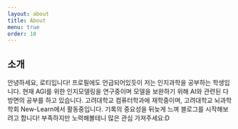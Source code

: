 ```yaml
---
layout: about
title: About
menu: true
order: 10
---
```


## 소개

안녕하세요, 로티입니다!
프로필에도 언급되어있듯이 저는 인지과학을 공부하는 학생입니다.
현재 AGI를 위한 인지모델링을 연구중이며 모델을 보완하기 위해 AI와 관련된 다방면의 공부를 하고 있습니다.
고려대학교 컴퓨터학과에 재학중이며, 고려대학교 뇌과학 학회 New-Learn에서 활동중입니다.
기록의 중요성을 뒤늦게 느껴 블로그를 시작해보려고 합니다!
부족하지만 노력해볼테니 많은 관심 가져주세요:D
